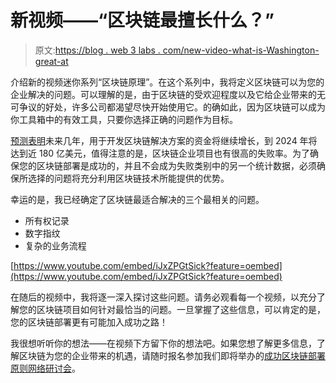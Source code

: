 # 新视频——“区块链最擅长什么？”

> 原文:[https://blog . web 3 labs . com/new-video-what-is-Washington-great-at](https://blog.web3labs.com/new-video-what-is-blockchain-great-at)

介绍新的视频迷你系列“区块链原理”。在这个系列中，我将定义区块链可以为您的企业解决的问题。可以理解的是，由于区块链的受欢迎程度以及它给企业带来的无可争议的好处，许多公司都渴望尽快开始使用它。的确如此，因为区块链可以成为你工具箱中的有效工具，只要你选择正确的问题作为目标。

[预测表明](https://www.statista.com/statistics/https://www.statista.com/statistics/800426/worldwide-blockchain-solutions-spending/s-spending/)未来几年，用于开发区块链解决方案的资金将继续增长，到 2024 年将达到近 180 亿美元，值得注意的是，区块链企业项目也有很高的失败率。为了确保您的区块链部署是成功的，并且不会成为失败类别中的另一个统计数据，必须确保所选择的问题将充分利用区块链技术所能提供的优势。

幸运的是，我已经确定了区块链最适合解决的三个最相关的问题。

*   所有权记录
*   数字指纹
*   复杂的业务流程

[https://www.youtube.com/embed/iJxZPGtSick?feature=oembed](https://www.youtube.com/embed/iJxZPGtSick?feature=oembed)

在随后的视频中，我将逐一深入探讨这些问题。请务必观看每一个视频，以充分了解您的区块链项目如何针对最恰当的问题。一旦掌握了这些信息，可以肯定的是，您的区块链部署更有可能加入成功之路！

我很想听听你的想法——在视频下方留下你的想法吧。如果您想了解更多信息，了解区块链为您的企业带来的机遇，请随时报名参加我们即将举办的[成功区块链部署原则网络研讨会](https://www.web3labs.com/principles-webinar)。